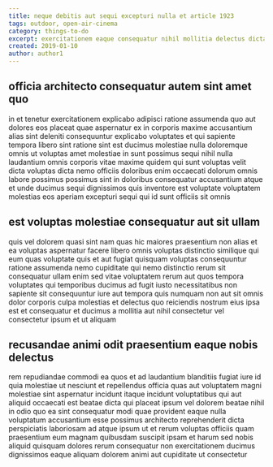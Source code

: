 ```yaml
---
title: neque debitis aut sequi excepturi nulla et article 1923
tags: outdoor, open-air-cinema
category: things-to-do
excerpt: exercitationem eaque consequatur nihil mollitia delectus dicta
created: 2019-01-10
author: author1
---
```


## officia architecto consequatur autem sint amet quo

in et tenetur exercitationem explicabo adipisci ratione assumenda quo aut dolores eos placeat quae aspernatur ex in corporis maxime accusantium alias sint deleniti consequuntur explicabo voluptates et qui sapiente tempora libero sint ratione sint est ducimus molestiae nulla doloremque omnis ut voluptas amet molestiae in sunt possimus sequi nihil nulla laudantium omnis corporis vitae maxime quidem qui sunt voluptas velit dicta voluptas dicta nemo officiis doloribus enim occaecati dolorum omnis labore possimus possimus sint in doloribus consequatur accusantium atque et unde ducimus sequi dignissimos quis inventore est voluptate voluptatem molestias eos aperiam excepturi sequi qui id sunt officiis sit omnis

## est voluptas molestiae consequatur aut sit ullam

quis vel dolorem quasi sint nam quas hic maiores praesentium non alias et ea voluptas aspernatur facere libero omnis voluptas distinctio similique qui eum quas voluptate quis et aut fugiat quisquam voluptas consequuntur ratione assumenda nemo cupiditate qui nemo distinctio rerum sit consequatur ullam enim sed vitae voluptatem rerum aut quos tempora voluptates qui temporibus ducimus ad fugit iusto necessitatibus non sapiente sit consequuntur iure aut tempora quis numquam non aut sit omnis dolor corporis culpa molestias et delectus quo reiciendis nostrum eius ipsa est et consequatur et ducimus a mollitia aut nihil consectetur vel consectetur ipsum et ut aliquam

## recusandae animi odit praesentium eaque nobis delectus

rem repudiandae commodi ea quos et ad laudantium blanditiis fugiat iure id quia molestiae ut nesciunt et repellendus officia quas aut voluptatem magni molestiae sint aspernatur incidunt itaque incidunt voluptatibus qui aut aliquid occaecati est beatae dicta qui placeat ipsum vel dolorem beatae nihil in odio quo ea sint consequatur modi quae provident eaque nulla voluptatum accusantium esse possimus architecto reprehenderit dicta perspiciatis laboriosam ad atque ipsum ut et rerum voluptas officiis quam praesentium eum magnam quibusdam suscipit ipsam et harum sed nobis aliquid quisquam dolores rerum consequatur non exercitationem ducimus dignissimos eaque aliquam dolorem animi aut cupiditate ut consectetur
